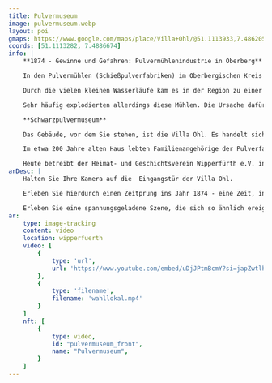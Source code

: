 ```yaml
---
title: Pulvermuseum
image: pulvermuseum.webp
layout: poi
gmaps: https://www.google.com/maps/place/Villa+Ohl/@51.1113933,7.4862051,17z/data=!3m1!4b1!4m6!3m5!1s0x47b934b438695541:0x23677c406164f6e9!8m2!3d51.11139!4d7.48878!16s%2Fg%2F120p462z?entry=ttu
coords: [51.1113282, 7.4886674]
info: |
    **1874 - Gewinne und Gefahren: Pulvermühlenindustrie in Oberberg**

    In den Pulvermühlen (Schießpulverfabriken) im Oberbergischen Kreis wurden Salpeter, Schwefel und Holzkohle für die Herstellung von Schwarzpulver zerkleinert gemischt werden. 

    Durch die vielen kleinen Wasserläufe kam es in der Region zu einer Verdichtung an Produktionsstätten - mit guten Gewinnen für die Betreiber.

    Sehr häufig explodierten allerdings diese Mühlen. Die Ursache dafür konnte schon ein einzelner Funke sein, der z.B. beim Einschlagen eines Nagels entstand, oder eine elektrostatische Aufladung der Luft.

    **Schwarzpulvermuseum**

    Das Gebäude, vor dem Sie stehen, ist die Villa Ohl. Es handelt sich um ehemalige Fabrikantenvilla, in der sich u.a. das Schwarzpulvermuseum befindet.

    Im etwa 200 Jahre alten Haus lebten Familienangehörige der Pulverfabrikanten Cramer und Buchholz. Sie bestimmten das regionale Wirtschaftsgeschehen so stark, dass man die Region „Königreich Buchholz“ nannte. Wegen eines Besuches von Kaiser Wilhelm II. wurde es zeitweise auch die „Kaiservilla“ nannte.

    Heute betreibt der Heimat- und Geschichtsverein Wipperfürth e.V. in den Räumen der 1. Etage ein Museum zur  Geschichte der Schwarzpulvermühlen im Tal der Wipper und ihrer Seitenbäche - - inklusive Beleuchtung von Handel und Transport.
arDesc: |
    Halten Sie Ihre Kamera auf die  Eingangstür der Villa Ohl.

    Erleben Sie hierdurch einen Zeitprung ins Jahr 1874 - eine Zeit, in der die Pulvermühlen rund um Wipperfürth in Vollproduktion laufen. Die deutsche Regierung braucht Schwarzpulver.

    Erleben Sie eine spannungsgeladene Szene, die sich so ähnlich ereignet haben könnte.
ar:
    type: image-tracking
    content: video
    location: wipperfuerth
    video: [
        {
            type: 'url',
            url: 'https://www.youtube.com/embed/uDjJPtmBcmY?si=japZwtlh16alDnu_'
        },
        {
            type: 'filename',
            filename: 'wahllokal.mp4'
        }
    ]
    nft: [
        {
            type: video,
            id: "pulvermuseum_front",
            name: "Pulvermuseum",
        }
    ]
---
```


